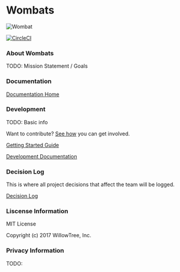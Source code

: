 # Wombats

![Wombat](https://cloud.githubusercontent.com/assets/4649439/17083937/59e5a5f0-517d-11e6-92a2-976aee52d95c.png)

[![CircleCI](https://circleci.com/gh/willowtreeapps/wombats-api.svg?style=svg)](https://circleci.com/gh/willowtreeapps/wombats-api)

### About Wombats

TODO: Mission Statement / Goals

### Documentation

[Documentation Home](./docs/README.md)

### Development

TODO: Basic info

Want to contribute? [See how](./CONTRIBUTING.md) you can get involved.

[Getting Started Guide](./docs/development/getting-started.md)

[Development Documentation](./docs/development/README.md)

### Decision Log

This is where all project decisions that affect the team will be logged.

[Decision Log](./docs/decision-logs/README.md)

### Liscense Information

MIT License

Copyright (c) 2017 WillowTree, Inc.

### Privacy Information

TODO:
